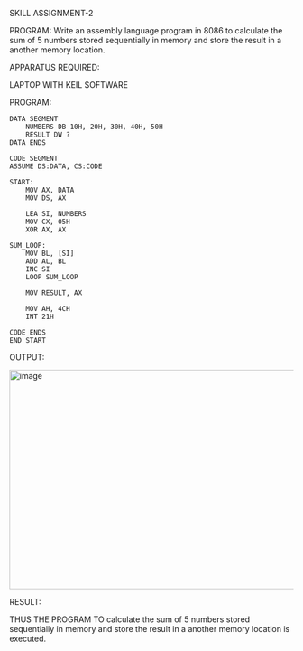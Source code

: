 SKILL ASSIGNMENT-2

PROGRAM:
Write an assembly language program in 8086 to calculate the sum of 5 numbers stored sequentially in memory and store the result in a another memory location.


APPARATUS REQUIRED:

LAPTOP WITH KEIL SOFTWARE

PROGRAM:
```
DATA SEGMENT
    NUMBERS DB 10H, 20H, 30H, 40H, 50H  
    RESULT DW ?                         
DATA ENDS

CODE SEGMENT
ASSUME DS:DATA, CS:CODE

START:
    MOV AX, DATA      
    MOV DS, AX

    LEA SI, NUMBERS   
    MOV CX, 05H       
    XOR AX, AX        

SUM_LOOP:
    MOV BL, [SI]      
    ADD AL, BL        
    INC SI            
    LOOP SUM_LOOP     

    MOV RESULT, AX    

    MOV AH, 4CH       
    INT 21H

CODE ENDS
END START
```
OUTPUT:

<img width="634" height="388" alt="image" src="https://github.com/user-attachments/assets/73cce0a7-3765-4698-8e56-8fe325ebeb7f" />


RESULT:

THUS THE PROGRAM TO calculate the sum of 5 numbers stored sequentially in memory and store the result in a another memory location is executed. 
